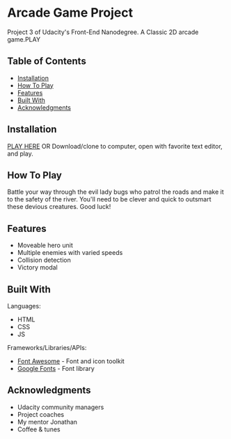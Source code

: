 # Arcade Game Project

Project 3 of Udacity's Front-End Nanodegree. A Classic 2D arcade game.PLAY

## Table of Contents

* [Installation](#installation)
* [How To Play](#how-to-play)
* [Features](#features)
* [Built With](#built-with)
* [Acknowledgments](#acknowledgments)

## Installation

[PLAY HERE](https://subhaduraisamy.github.io/fend-arcade-game/) OR Download/clone to computer, open with favorite text editor, and play.

## How To Play

Battle your way through the evil lady bugs who patrol the roads and make it to the safety of the river. You'll need to be clever and quick to outsmart these devious creatures. Good luck!

## Features

* Moveable hero unit
* Multiple enemies with varied speeds
* Collision detection
* Victory modal

## Built With

Languages:

* HTML
* CSS
* JS

Frameworks/Libraries/APIs:

* [Font Awesome](https://fontawesome.com/) - Font and icon toolkit
* [Google Fonts](https://fonts.google.com/) - Font library

## Acknowledgments

* Udacity community managers
* Project coaches
* My mentor Jonathan
* Coffee & tunes
